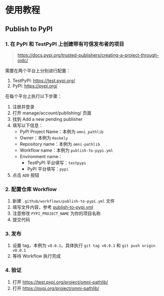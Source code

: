# 使用教程

## Publish to PyPI

### 1. 在 PyPI 和 TestPyPI 上创建带有可信发布者的项目

> https://docs.pypi.org/trusted-publishers/creating-a-project-through-oidc/

需要在两个平台上分别进行配置：
1. TestPyPI: https://test.pypi.org/
2. PyPI: https://pypi.org/

在每个平台上执行以下步骤：
1. 注册并登录
2. 打开 manage/account/publishing/ 页面
3. 找到 Add a new pending publisher
4. 填写以下信息：
   - PyPI Project Name：本例为 `omni_pathlib`
   - Owner：本例为 `Haskely`
   - Repository name：本例为 `omni-pathlib`
   - Workflow name：本例为 `publish-to-pypi.yml`
   - Environment name：
     - TestPyPI 平台填写：`testpypi`
     - PyPI 平台填写：`pypi`
5. 点击 `ADD` 按钮

### 2. 配置仓库 Workflow

1. 新建 `.github/workflows/publish-to-pypi.yml` 文件
2. 填写文件内容，参考 [publish-to-pypi.yml](./publish-to-pypi.yml)
3. 注意修改 `PYPI_PROJECT_NAME` 为你的项目名称
4. 提交代码

### 3. 发布

1. 设置 tag，本例为 `v0.0.1`，具体执行 `git tag v0.0.1` 和 `git push origin v0.0.1`
2. 等待 Workflow 执行完成

### 4. 验证

1. 打开 https://test.pypi.org/project/omni-pathlib/
2. 打开 https://pypi.org/project/omni-pathlib/
